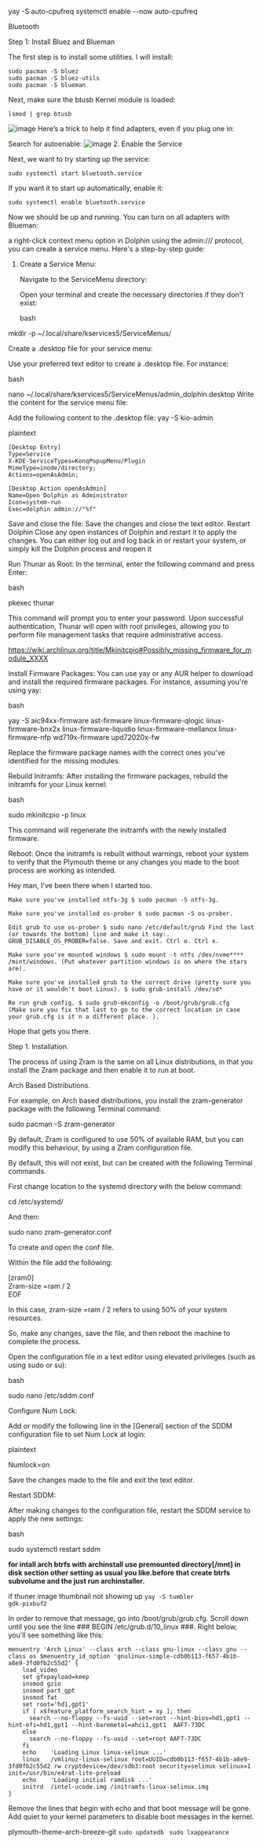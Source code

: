 yay -S auto-cpufreq
systemctl enable --now auto-cpufreq 

Bluetooth

Step 1: Install Bluez and Blueman

The first step is to install some utilities.
I will install:
```
sudo pacman -S bluez
sudo pacman -S bluez-utils
sudo pacman -S blueman
```
Next, make sure the btusb Kernel module is loaded:
```
lsmod | grep btusb
```
![image](https://github.com/ab-kaium/arch-btrfs-install/assets/101384847/50e6c42e-6f16-4f75-ac48-c47c451187e9)
Here’s a trick to help it find adapters, even if you plug one in:

Search for autoenable:
![image](https://github.com/ab-kaium/arch-btrfs-install/assets/101384847/01c5dd22-6a97-4c45-a2f4-4a08aca612cc)
2. Enable the Service

Next, we want to try starting up the service:
```
sudo systemctl start bluetooth.service
```
If you want it to start up automatically, enable it:
```
sudo systemctl enable bluetooth.service
```
Now we should be up and running. You can turn on all adapters with Blueman:

 a right-click context menu option in Dolphin using the admin:/// protocol, you can create a service menu. Here's a step-by-step guide:
1. Create a Service Menu:

    Navigate to the ServiceMenu directory:

    Open your terminal and create the necessary directories if they don't exist:

    bash

mkdir -p ~/.local/share/kservices5/ServiceMenus/

Create a .desktop file for your service menu:

Use your preferred text editor to create a .desktop file. For instance:

bash

nano ~/.local/share/kservices5/ServiceMenus/admin_dolphin.desktop
Write the content for the service menu file:

Add the following content to the .desktop file:
yay -S kio-admin

plaintext

    [Desktop Entry]
    Type=Service
    X-KDE-ServiceTypes=KonqPopupMenu/Plugin
    MimeType=inode/directory;
    Actions=openAsAdmin;

    [Desktop Action openAsAdmin]
    Name=Open Dolphin as Administrator
    Icon=system-run
    Exec=dolphin admin://"%f"

Save and close the file:
Save the changes and close the text editor.
Restart Dolphin
Close any open instances of Dolphin and restart it to apply the changes. You can either log out and log back in or restart your system, or simply kill the Dolphin process and reopen it


Run Thunar as Root: In the terminal, enter the following command and press Enter:

bash

pkexec thunar

This command will prompt you to enter your password. Upon successful authentication, Thunar will open with root privileges, allowing you to perform file management tasks that require administrative access.


https://wiki.archlinux.org/title/Mkinitcpio#Possibly_missing_firmware_for_module_XXXX

Install Firmware Packages:
You can use yay or any AUR helper to download and install the required firmware packages. For instance, assuming you're using yay:

bash

yay -S aic94xx-firmware ast-firmware linux-firmware-qlogic linux-firmware-bnx2x linux-firmware-liquidio linux-firmware-mellanox linux-firmware-nfp wd719x-firmware upd72020x-fw

Replace the firmware package names with the correct ones you've identified for the missing modules.

Rebuild Initramfs:
After installing the firmware packages, rebuild the initramfs for your Linux kernel:

bash

sudo mkinitcpio -p linux

This command will regenerate the initramfs with the newly installed firmware.

Reboot:
Once the initramfs is rebuilt without warnings, reboot your system to verify that the Plymouth theme or any changes you made to the boot process are working as intended.






Hey man, I've been there when I started too.

    Make sure you've installed ntfs-3g $ sudo pacman -S ntfs-3g.

    Make sure you've installed os-prober $ sudo pacman -S os-prober.

    Edit grub to use os-prober $ sudo nano /etc/default/grub Find the last (or towards the bottom) line and make it say:. GRUB_DISABLE_OS_PROBER=false. Save and exit. Ctrl o. Ctrl x.

    Make sure you've mounted windows $ sudo mount -t ntfs /dev/nvme**** /mint/windows. (Put whatever partition windows is on where the stars are).

    Make sure you've installed grub to the correct drive (pretty sure you have or it wouldn't boot Linux). $ sudo grub-install /dev/sd*

    Re run grub config. $ sudo grub-mkconfig -o /boot/grub/grub.cfg
    (Make sure you fix that last to go to the correct location in case your grub.cfg is it n a different place. ).

Hope that gets you there.


 Step 1. Installation.

The process of using Zram is the same on all Linux distributions, in that you install the Zram package and then enable it to run at boot.

Arch Based Distributions.

For example, on Arch based distributions, you install the zram-generator package with the following Terminal command:

sudo pacman –S zram-generator   

By default, Zram is configured to use 50% of available RAM, but you can modify this behaviour, by using a Zram configuration file.

By default, this will not exist, but can be created with the following Terminal commands.

First change location to the systemd directory with the below command:

cd /etc/systemd/   

And then:

sudo nano zram-generator.conf   

To create and open the conf file.

Within the file add the following:

[zram0]   
Zram-size =ram / 2   
EOF   

In this case, zram-size =ram / 2 refers to using 50% of your system resources.

So, make any changes, save the file, and then reboot the machine to complete the process. 


Open the configuration file in a text editor using elevated privileges (such as using sudo or su):

bash

sudo nano /etc/sddm.conf

Configure Num Lock:

Add or modify the following line in the [General] section of the SDDM configuration file to set Num Lock at login:

plaintext

Numlock=on

Save the changes made to the file and exit the text editor.

Restart SDDM:

After making changes to the configuration file, restart the SDDM service to apply the new settings:

bash

sudo systemctl restart sddm


**for intall arch btrfs with archinstall use premounted directory[/mnt] in disk section other setting as usual you like.before that create btrfs subvolume and the just run archinstaller.**


if thuner image thumbnail not showing up
<code>yay -S tumbler gdk-pixbuf2</code>





In order to remove that message, go into /boot/grub/grub.cfg. Scroll down until you see the line ### BEGIN /etc/grub.d/10_linux ###. Right below, you'll see something like this:
```
menuentry 'Arch Linux' --class arch --class gnu-linux --class gnu --class os $menuentry_id_option 'gnulinux-simple-cdb0b113-f657-4b1b-a8e9-3fd0fb2c55d2' {
    load_video
    set gfxpayload=keep
    insmod gzio
    insmod part_gpt
    insmod fat
    set root='hd1,gpt1'
    if [ x$feature_platform_search_hint = xy ]; then
      search --no-floppy --fs-uuid --set=root --hint-bios=hd1,gpt1 --hint-efi=hd1,gpt1 --hint-baremetal=ahci1,gpt1  AAF7-73DC
    else
      search --no-floppy --fs-uuid --set=root AAF7-73DC
    fi
    echo    'Loading Linux linux-selinux ...'
    linux   /vmlinuz-linux-selinux root=UUID=cdb0b113-f657-4b1b-a8e9-3fd0fb2c55d2 rw cryptdevice=/dev/sdb3:root security=selinux selinux=1 init=/usr/bin/e4rat-lite-preload
    echo    'Loading initial ramdisk ...'
    initrd  /intel-ucode.img /initramfs-linux-selinux.img
}
```
Remove the lines that begin with echo and that boot message will be gone. Add quiet to your kernel parameters to disable boot messages in the kernel.

plymouth-theme-arch-breeze-git
```sudo updatedb```
``` sudo lxappearance```
